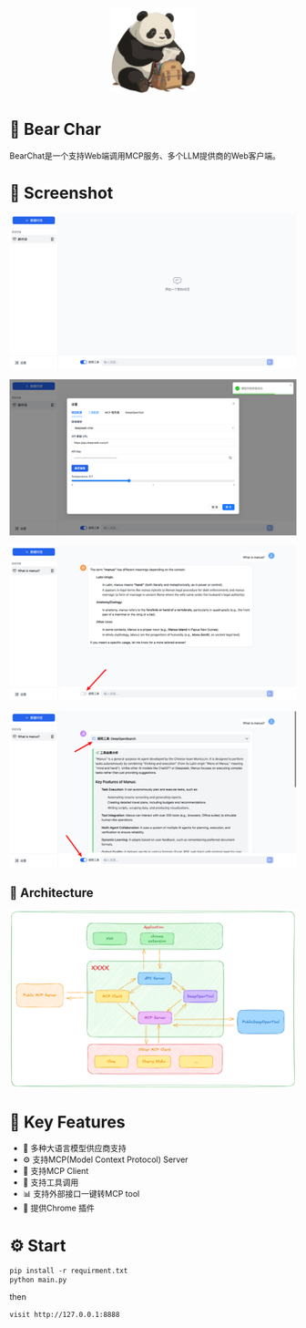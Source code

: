 <h1 align="center">
  <a href="https://github.com/Rvelamen/BearChat">
    <img src="https://github.com/Rvelamen/BearChat/blob/main/chrome_extensions_chatbot/images/icon128.png?raw=true" width="150" height="150" alt="banner" /><br>
  </a>
</h1>


# 🐻 Bear Char

BearChat是一个支持Web端调用MCP服务、多个LLM提供商的Web客户端。


# 🌠 Screenshot
![](https://github.com/Rvelamen/BearChat/blob/main/docs/images/image.png?raw=true)

![](https://github.com/Rvelamen/BearChat/blob/main/docs/images/image2.png?raw=true)

![](https://github.com/Rvelamen/BearChat/blob/main/docs/images/image3.png?raw=true)

![](https://github.com/Rvelamen/BearChat/blob/main/docs/images/image4.png?raw=true)

## 📖 Architecture
![](https://github.com/Rvelamen/BearChat/blob/main/docs/images/architecture.png?raw=true)

# 🌟 Key Features

- 🤖 多种大语言模型供应商支持
- ⚙️ 支持MCP(Model Context Protocol) Server
- 💬 支持MCP Client
- 📝 支持工具调用
- 📊 支持外部接口一键转MCP tool
- 🎯 提供Chrome 插件

# ⚙️ Start
```
pip install -r requirment.txt
python main.py
```
then
```
visit http://127.0.0.1:8888
```